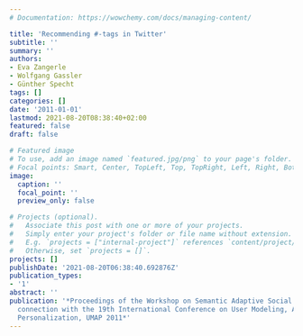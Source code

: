 ```yaml
---
# Documentation: https://wowchemy.com/docs/managing-content/

title: 'Recommending #-tags in Twitter'
subtitle: ''
summary: ''
authors:
- Eva Zangerle
- Wolfgang Gassler
- Günther Specht
tags: []
categories: []
date: '2011-01-01'
lastmod: 2021-08-20T08:38:40+02:00
featured: false
draft: false

# Featured image
# To use, add an image named `featured.jpg/png` to your page's folder.
# Focal points: Smart, Center, TopLeft, Top, TopRight, Left, Right, BottomLeft, Bottom, BottomRight.
image:
  caption: ''
  focal_point: ''
  preview_only: false

# Projects (optional).
#   Associate this post with one or more of your projects.
#   Simply enter your project's folder or file name without extension.
#   E.g. `projects = ["internal-project"]` references `content/project/deep-learning/index.md`.
#   Otherwise, set `projects = []`.
projects: []
publishDate: '2021-08-20T06:38:40.692876Z'
publication_types:
- '1'
abstract: ''
publication: '*Proceedings of the Workshop on Semantic Adaptive Social Web 2011 in
  connection with the 19th International Conference on User Modeling, Adaptation and
  Personalization, UMAP 2011*'
---
```

